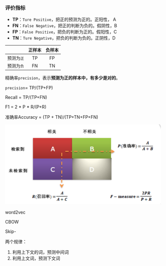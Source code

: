 ### 评价指标

- **TP**：`Ture Positive`，把正的预测为正的。正阳性， A
- **FN**：`False Negative`，把正的判断为负的。假阴性，B
- **FP**：`False Positive`，把负的判断为正的。假阳性，C
- **TN**：`Ture Negative`，把负的判断为负的。正阴性，D

|            | 正样本 | 负样本 |
| :--------: | :----: | :----: |
| 预测为`正` |   TP   |   FP   |
| 预测为`负` |   FN   |   TN   |







精确率`precision`，表示**预测为正的样本中，有多少是对的**。

`precision`= TP/(TP+FP)

Recall = TP/(TP+FN)

F1 = 2 * P * R/(P+R)

准确率Accuracy = (TP + TN)/(TP+TN+FP+FN)



![image-20201203195241142](机器学习相关事实.assets/image-20201203195241142.png)































word2vec



CBOW

Skip-

两个规律：

1. 利用上下文的词，预测中间词
2. 利用上文词，预测下文词